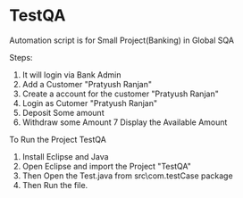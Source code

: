 # TestQA


Automation script is for Small Project(Banking) in Global SQA

Steps:
1. It will login via Bank Admin
2. Add a Customer "Pratyush Ranjan"
3. Create a account for the customer "Pratyush Ranjan"
4. Login as Cutomer "Pratyush Ranjan"
5. Deposit Some amount
6. Withdraw some Amount
7  Display the Available Amount 





To Run the Project TestQA
1. Install Eclipse and Java
2. Open Eclipse and import the Project "TestQA" 
3. Then Open the Test.java from src\com.testCase package
5. Then Run the file.


